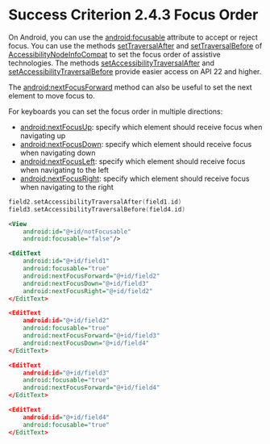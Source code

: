 # Success Criterion 2.4.3 Focus Order

On Android, you can use the [android:focusable](https://developer.android.com/reference/android/view/View#attr_android:focusable) attribute to accept or reject focus. You can use the methods [setTraversalAfter](https://developer.android.com/reference/android/view/accessibility/AccessibilityNodeInfo#setTraversalAfter(android.view.View)) and [setTraversalBefore](https://developer.android.com/reference/android/view/accessibility/AccessibilityNodeInfo#setTraversalBefore(android.view.View)) of [AccessibilityNodeInfoCompat](https://developer.android.com/reference/android/view/accessibility/AccessibilityNodeInfo) to set the focus order of assistive technologies. The methods [setAccessibilityTraversalAfter](https://developer.android.com/reference/android/view/View#setAccessibilityTraversalAfter(int)) and [setAccessibilityTraversalBefore](https://developer.android.com/reference/android/view/View#setAccessibilityTraversalBefore(int)) provide easier access on API 22 and higher.

The [android:nextFocusForward](https://developer.android.com/reference/android/view/View#attr_android:nextFocusForward) method can also be useful to set the next element to move focus to.

For keyboards you can set the focus order in multiple directions:

- [android:nextFocusUp](https://developer.android.com/training/keyboard-input/navigation#:~:text=the%20following%20attributes%3A-,android%3AnextFocusUp,-android%3AnextFocusDown): specify which element should receive focus when navigating up
- [android:nextFocusDown](https://developer.android.com/reference/android/view/View#attr_android:nextFocusDown): specify which element should receive focus when navigating down
- [android:nextFocusLeft](https://developer.android.com/reference/android/view/View#attr_android:nextFocusLeft): specify which element should receive focus when navigating to the left
- [android:nextFocusRight](https://developer.android.com/reference/android/view/View#attr_android:nextFocusRight): specify which element should receive focus when navigating to the right

```kotlin
field2.setAccessibilityTraversalAfter(field1.id)
field3.setAccessibilityTraversalBefore(field4.id)
```

```xml
<View
    android:id="@+id/notFocusable"
    android:focusable="false"/>

<EditText
    android:id="@+id/field1"
    android:focusable="true"
    android:nextFocusForward="@+id/field2"
    android:nextFocusDown="@+id/field3"
    android:nextFocusRight="@+id/field2"
</EditText>

<EditText
    android:id="@+id/field2"
    android:focusable="true"
    android:nextFocusForward="@+id/field3"
    android:nextFocusDown="@+id/field4"
</EditText>

<EditText
    android:id="@+id/field3"
    android:focusable="true"
    android:nextFocusForward="@+id/field4"
</EditText>

<EditText
    android:id="@+id/field4"
    android:focusable="true"
</EditText>
```
